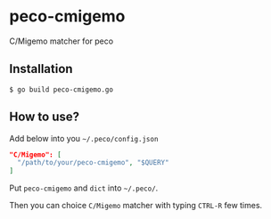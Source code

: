 # peco-cmigemo

C/Migemo matcher for peco

## Installation

```
$ go build peco-cmigemo.go
```

## How to use?

Add below into you `~/.peco/config.json`

```json
"C/Migemo": [
  "/path/to/your/peco-cmigemo", "$QUERY"
]
```

Put `peco-cmigemo` and `dict` into `~/.peco/`.

Then you can choice `C/Migemo` matcher with typing `CTRL-R` few times.
